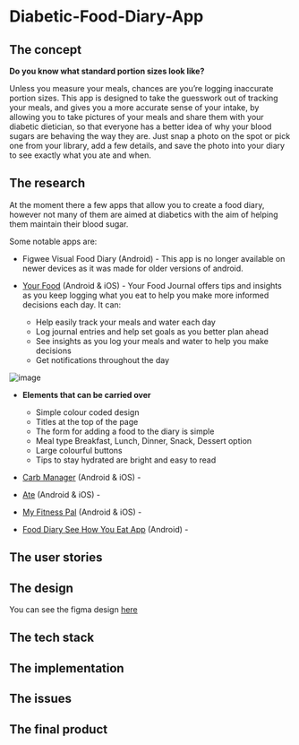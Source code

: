 # Diabetic-Food-Diary-App

## The concept

**Do you know what standard portion sizes look like?** 

Unless you measure your meals, chances are you’re logging inaccurate portion sizes. This app is designed to take the guesswork out of tracking your meals, and gives you a more accurate sense of your intake, by allowing you to take pictures of your meals and share them with your diabetic dietician, so that everyone has a better idea of why your blood sugars are behaving the way they are. Just snap a photo on the spot or pick one from your library, add a few details, and save the photo into your diary to see exactly what you ate and when. 

## The research

At the moment there a few apps that allow you to create a food diary, however not many of them are aimed at diabetics with the aim of helping them maintain their blood sugar. 

Some notable apps are:

- Figwee Visual Food Diary (Android) - This app is no longer available on newer devices as it was made for older versions of android.

- [Your Food](https://apps.apple.com/us/app/your-food-journal/id1526909269) (Android & iOS) - Your Food Journal offers tips and insights as you keep logging what you eat to help you make more informed decisions each day. It can:

    - Help easily track your meals and water each day
    - Log journal entries and help set goals as you better plan ahead
    - See insights as you log your meals and water to help you make decisions
    - Get notifications throughout the day

![image](https://user-images.githubusercontent.com/101563800/233860680-cb11e6d1-ad19-465c-836d-7788c862d6cc.png)

- **Elements that can be carried over**
    - Simple colour coded design
    - Titles at the top of the page
    - The form for adding a food to the diary is simple
    - Meal type Breakfast, Lunch, Dinner, Snack, Dessert option
    - Large colourful buttons
    - Tips to stay hydrated are bright and easy to read 


- [Carb Manager](https://www.carbmanager.com/) (Android & iOS) - 

- [Ate](https://youate.com/) (Android & iOS) - 

- [My Fitness Pal](https://www.myfitnesspal.com/) (Android & iOS) - 

- [Food Diary See How You Eat App](https://play.google.com/store/apps/details?id=fi.seehowyoueat.shye&hl=en_GB&gl=US&pli=1) (Android) -


## The user stories

## The design

You can see the figma design [here]()

## The tech stack

## The implementation

## The issues

## The final product
